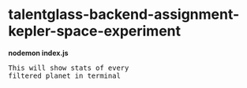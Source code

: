 # talentglass-backend-assignment-kepler-space-experiment

**nodemon index.js** <pre>This will show stats of every filtered planet in terminal </pre>
